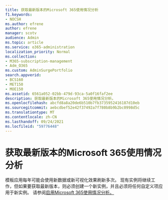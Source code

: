 ```yaml
---
title: 获取最新版本的Microsoft 365使用情况分析
f1.keywords:
- NOCSH
ms.author: efrene
author: efrene
manager: scotv
audience: Admin
ms.topic: article
ms.service: o365-administration
localization_priority: Normal
ms.collection:
- M365-subscription-management
- Adm_O365
ms.custom: AdminSurgePortfolio
search.appverid:
- BCS160
- MET150
- MOE150
ms.assetid: 6561a052-02bb-479d-93ca-5a0f16faf2ee
description: 获取最新版本的Microsoft 365使用情况分析。
ms.openlocfilehash: abcfd8a8a20de6b510b7fb3735952416187d10eb
ms.sourcegitcommit: aebcdbef52e42f37492a7f780b8b9b2bc0998d5c
ms.translationtype: MT
ms.contentlocale: zh-CN
ms.lasthandoff: 09/24/2021
ms.locfileid: "59776448"
---
```

# <a name="get-the-latest-version-of-microsoft-365-usage-analytics"></a>获取最新版本的Microsoft 365使用情况分析

模板应用每年可能会使用新数据或新可视化效果刷新多次。 现有实例将继续工作，但如果要获取最新版本，则必须创建一个新实例，并且必须将任何自定义项应用于新实例。 请参阅[启用Microsoft 365使用情况分析。](enable-usage-analytics.md) 
  

